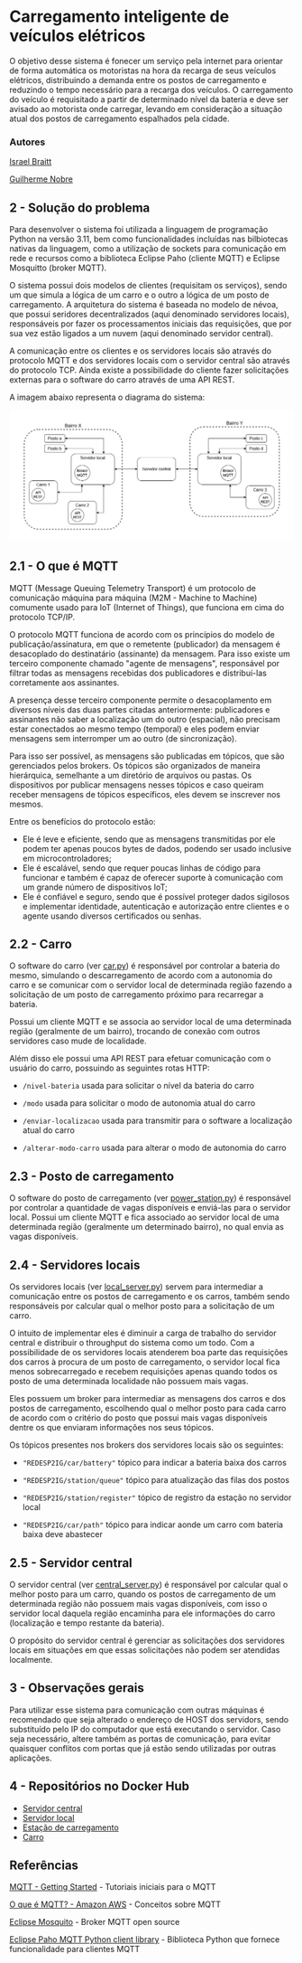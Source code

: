 # Carregamento inteligente de veículos elétricos
O objetivo desse sistema é fonecer um serviço pela internet para orientar de forma automática os motoristas na hora da recarga de seus veículos elétricos, distribuindo a demanda entre os postos de carregamento e reduzindo o tempo necessário para a recarga dos veículos. O carregamento do veículo é requisitado a partir de determinado nível da bateria e deve ser avisado ao motorista onde carregar, levando em consideração a situação atual dos postos de carregamento espalhados pela cidade.

### Autores

[Israel Braitt](https://github.com/israelbraitt)

[Guilherme Nobre](https://github.com/Helmeppun)

## 2 - Solução do problema

Para desenvolver o sistema foi utilizada a linguagem de programação Python na versão 3.11, bem como funcionalidades incluídas nas bilbiotecas nativas da linguagem, como a utilização de sockets para comunicação em rede e recursos como a biblioteca Eclipse Paho (cliente MQTT) e Eclipse Mosquitto (broker MQTT).

O sistema possui dois modelos de clientes (requisitam os serviços), sendo um que simula a lógica de um carro e o outro a lógica de um posto de carregamento. A arquitetura do sistema é baseada no modelo de névoa, que possui seridores decentralizados (aqui denominado servidores locais), responsáveis por fazer os processamentos iniciais das requisições, que por sua vez estão ligados a um nuvem (aqui denominado servidor central).

A comunicação entre os clientes e os servidores locais são através do protocolo MQTT e dos servidores locais com o servidor central são através do protocolo TCP. Ainda existe a possibilidade do cliente fazer solicitações externas para o software do carro através de uma API REST.

A imagem abaixo representa o diagrama do sistema:

![Diagrama do sistema](https://github.com/israelbraitt/carregamento-inteligente-de-veiculos-eletricos/blob/main/resources/diagrama%20do%20sistema.png)

## 2.1 - O que é MQTT
MQTT (Message Queuing Telemetry Transport) é um protocolo de comunicação máquina para máquina (M2M - Machine to Machine) comumente usado para IoT (Internet of Things), que funciona em cima do protocolo TCP/IP.

O protocolo MQTT funciona de acordo com os princípios do modelo de publicação/assinatura, em que o remetente (publicador) da mensagem é desacoplado do destinatário (assinante) da mensagem. Para isso existe um terceiro componente chamado "agente de mensagens", responsável por filtrar todas as mensagens recebidas dos publicadores e distribuí-las corretamente aos assinantes.

A presença desse terceiro componente permite o desacoplamento em diversos níveis das duas partes citadas anteriormente: publicadores e assinantes não saber a localização um do outro (espacial), não precisam estar conectados ao mesmo tempo (temporal) e eles podem enviar mensagens sem interromper um ao outro (de sincronização).

Para isso ser possível, as mensagens são publicadas em tópicos, que são gerenciados pelos brokers. Os tópicos são organizados de maneira hierárquica, semelhante a um diretório de arquivos ou pastas. Os dispositivos por publicar mensagens nesses tópicos e caso queiram receber mensagens de tópicos específicos, eles devem se inscrever nos mesmos.

Entre os benefícios do protocolo estão:
- Ele é leve e eficiente, sendo que as mensagens transmitidas por ele podem ter apenas poucos bytes de dados, podendo ser usado inclusive em microcontroladores;
- Ele é escalável, sendo que requer poucas linhas de código para funcionar e também é capaz de oferecer suporte à comunicação com um grande número de dispositivos IoT;
- Ele é confiável e seguro, sendo que é possível proteger dados sigilosos e implementar identidade, autenticação e autorização entre clientes e o agente usando diversos certificados ou senhas.

## 2.2 - Carro
O software do carro (ver [car.py]) é responsável por controlar a bateria do mesmo, simulando o descarregamento de acordo com a autonomia do carro e se comunicar com o servidor local de determinada região fazendo a solicitação de um posto de carregamento próximo para recarregar a bateria.

Possui um cliente MQTT e se associa ao servidor local de uma determinada região (geralmente de um bairro), trocando de conexão com outros servidores caso mude de localidade.

Além disso ele possui uma API REST para efetuar comunicação com o usuário do carro, possuindo as seguintes rotas HTTP:
- `/nivel-bateria`
    usada para solicitar o nível da bateria do carro
    
- `/modo`
    usada para solicitar o modo de autonomia atual do carro
    
- `/enviar-localizacao`
    usada para transmitir para o software a localização atual do carro
    
- `/alterar-modo-carro`
    usada para alterar o modo de autonomia do carro

## 2.3 - Posto de carregamento
O software do posto de carregamento (ver [power_station.py]) é responsável por controlar a quantidade de vagas disponíveis e enviá-las para o servidor local. Possui um cliente MQTT e fica associado ao servidor local de uma determinada região (geralmente um determinado bairro), no qual envia as vagas disponíveis.

## 2.4 - Servidores locais
Os servidores locais (ver [local_server.py]) servem para intermediar a comunicação entre os postos de carregamento e os carros, também sendo responsáveis por calcular qual o melhor posto para a solicitação de um carro.

O intuito de implementar eles é diminuir a carga de trabalho do servidor central e distribuir o throughput do sistema como um todo. Com a possibilidade de os servidores locais atenderem boa parte das requisições dos carros à procura de um posto de carregamento, o servidor local fica menos sobrecarregado e recebem requisições apenas quando todos os posto de uma determinada localidade não possuem mais vagas.

Eles possuem um broker para intermediar as mensagens dos carros e dos postos de carregamento, escolhendo qual o melhor posto para cada carro de acordo com o critério do posto que possui mais vagas disponíveis dentre os que enviaram informações nos seus tópicos.

Os tópicos presentes nos brokers dos servidores locais são os seguintes:
- `"REDESP2IG/car/battery"`
    tópico para indicar a bateria baixa dos carros
    
- `"REDESP2IG/station/queue"`
    tópico para atualização das filas dos postos
    
- `"REDESP2IG/station/register"`
    tópico de registro da estação no servidor local
    
- `"REDESP2IG/car/path"`
    tópico para indicar aonde um carro com bateria baixa deve abastecer

## 2.5 - Servidor central
O servidor central (ver [central_server.py]) é responsável por calcular qual o melhor posto para um carro, quando os postos de carregamento de um determinada região não possuem mais vagas disponíveis, com isso o servidor local daquela região encaminha para ele informações do carro (localização e tempo restante da bateria).

O propósito do servidor central é gerenciar as solicitações dos servidores locais em situações em que essas solicitações não podem ser atendidas localmente.

## 3 - Observações gerais
Para utilizar esse sistema para comunicação com outras máquinas é recomendado que seja alterado o endereço de HOST dos servidors, sendo substituído pelo IP do computador que está executando o servidor. Caso seja necessário, altere também as portas de comunicação, para evitar quaisquer conflitos com portas que já estão sendo utilizadas por outras aplicações.

## 4 - Repositórios no Docker Hub

- [Servidor central](https://hub.docker.com/r/helmeppun/p2redescentral)
- [Servidor local](https://hub.docker.com/r/helmeppun/p2redesserver)
- [Estação de carregamento](https://hub.docker.com/r/helmeppun/p2redesstation)
- [Carro](https://hub.docker.com/r/helmeppun/p2redescar)

## Referências
[MQTT - Getting Started](https://mqtt.org/getting-started/) - Tutoriais iniciais para o MQTT

[O que é MQTT? - Amazon AWS](https://aws.amazon.com/pt/what-is/mqtt/) - Conceitos sobre MQTT

[Eclipse Mosquito](https://mosquitto.org/) - Broker MQTT open source

[Eclipse Paho MQTT Python client library](https://pypi.org/project/paho-mqtt) - Biblioteca Python que fornece funcionalidade para clientes MQTT

[//]: # (Referências do relatório)
   [car.py]: <https://github.com/israelbraitt/carregamento-inteligente-de-veiculos-eletricos/blob/main/client%20car/car.py>
   [power_station.py]: <https://github.com/israelbraitt/carregamento-inteligente-de-veiculos-eletricos/blob/main/client%20power%20station/power_station.py>
   [local_server.py]: <https://github.com/israelbraitt/carregamento-inteligente-de-veiculos-eletricos/blob/main/local%20server/local_server.py>
   [central_server.py]: <https://github.com/israelbraitt/carregamento-inteligente-de-veiculos-eletricos/blob/main/central%20server/central_server.py>
